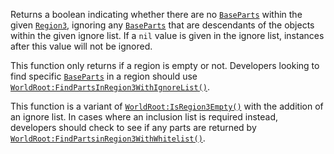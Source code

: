 Returns a boolean indicating whether there are no
[`BaseParts`](https://create.roblox.com/docs/reference/engine/classes/BasePart) within the given [`Region3`](https://create.roblox.com/docs/reference/engine/datatypes/Region3), ignoring
any [`BaseParts`](https://create.roblox.com/docs/reference/engine/classes/BasePart) that are descendants of the objects within
the given ignore list. If a `nil` value is given in the ignore list,
instances after this value will not be ignored.

This function only returns if a region is empty or not. Developers looking
to find specific [`BaseParts`](https://create.roblox.com/docs/reference/engine/classes/BasePart) in a region should use
[`WorldRoot:FindPartsInRegion3WithIgnoreList()`](https://create.roblox.com/docs/reference/engine/classes/WorldRoot#FindPartsInRegion3WithIgnoreList).

This function is a variant of [`WorldRoot:IsRegion3Empty()`](https://create.roblox.com/docs/reference/engine/classes/WorldRoot#IsRegion3Empty) with the
addition of an ignore list. In cases where an inclusion list is required
instead, developers should check to see if any parts are returned by
[`WorldRoot:FindPartsinRegion3WithWhitelist()`](https://create.roblox.com/docs/reference/engine/classes/WorldRoot#FindPartsinRegion3WithWhitelist).